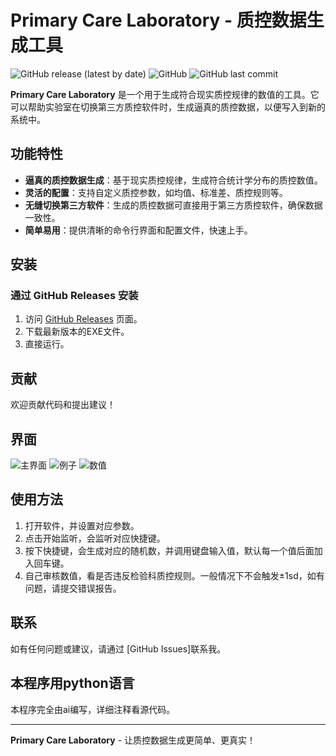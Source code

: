 # Primary Care Laboratory - 质控数据生成工具

![GitHub release (latest by date)](https://img.shields.io/github/v/release/10032/Primary-care-laboratory?style=flat-square)
![GitHub](https://img.shields.io/github/license/10032/Primary-care-laboratory?style=flat-square)
![GitHub last commit](https://img.shields.io/github/last-commit/10032/Primary-care-laboratory?style=flat-square)

**Primary Care Laboratory** 是一个用于生成符合现实质控规律的数值的工具。它可以帮助实验室在切换第三方质控软件时，生成逼真的质控数据，以便写入到新的系统中。

## 功能特性

- **逼真的质控数据生成**：基于现实质控规律，生成符合统计学分布的质控数值。
- **灵活的配置**：支持自定义质控参数，如均值、标准差、质控规则等。
- **无缝切换第三方软件**：生成的质控数据可直接用于第三方质控软件，确保数据一致性。
- **简单易用**：提供清晰的命令行界面和配置文件，快速上手。

## 安装

### 通过 GitHub Releases 安装

1. 访问 [GitHub Releases](https://github.com/10032/Primary-care-laboratory/releases/tag/v0.0.01) 页面。
2. 下载最新版本的EXE文件。
3. 直接运行。

## 贡献

欢迎贡献代码和提出建议！

## 界面
![主界面](https://github.com/user-attachments/assets/008d64d5-1939-442c-8c2b-4bf79e44cf90)
![例子](https://github.com/user-attachments/assets/eb22c4a4-b019-4f4e-b56f-45a9ef88c46b)
![数值](https://github.com/user-attachments/assets/8d6d49e6-4d3b-4d86-b810-5fdbdb8b51ac)

## 使用方法
1. 打开软件，并设置对应参数。
2. 点击开始监听，会监听对应快捷键。
3. 按下快捷键，会生成对应的随机数，并调用键盘输入值，默认每一个值后面加入回车键。
4. 自己审核数值，看是否违反检验科质控规则。一般情况下不会触发±1sd，如有问题，请提交错误报告。

## 联系

如有任何问题或建议，请通过 [GitHub Issues]联系我。

## 本程序用python语言
本程序完全由ai编写，详细注释看源代码。

---

**Primary Care Laboratory** - 让质控数据生成更简单、更真实！
